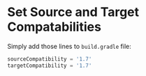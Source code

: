 # Set Source and Target Compatabilities

Simply add those lines to `build.gradle` file:

  ```gradle
sourceCompatibility = '1.7'
targetCompatibility = '1.7'
  ```
